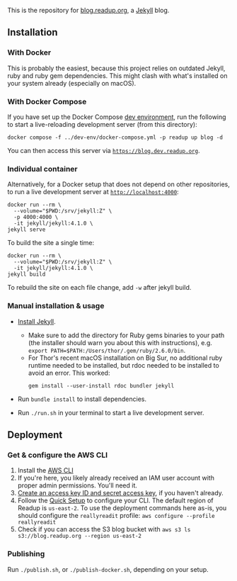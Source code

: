 This is the repository for [blog.readup.org](https://blog.readup.org), a [Jekyll](jekyllrb.com/) blog.

## Installation

### With Docker

This is probably the easiest, because this project relies on outdated Jekyll, ruby and ruby gem dependencies. This might clash with what's installed on your system already (especially on macOS).

### With Docker Compose
If you have set up the Docker Compose [dev environment](https://github.com/reallyreadit/dev-env), run the following to start a live-reloading development server (from this directory):

```
docker compose -f ../dev-env/docker-compose.yml -p readup up blog -d
```

You can then access this server via [`https://blog.dev.readup.org`](https://blog.dev.readup.org).

### Individual container

Alternatively, for a Docker setup that does not depend on other repositories, to run a live development server at [`http://localhost:4000`](http://localhost:4000):
```
docker run --rm \
  --volume="$PWD:/srv/jekyll:Z" \
  -p 4000:4000 \
  -it jekyll/jekyll:4.1.0 \
jekyll serve
```

To build the site a single time:
```
docker run --rm \
  --volume="$PWD:/srv/jekyll:Z" \
  -it jekyll/jekyll:4.1.0 \
jekyll build
```

To rebuild the site on each file change, add `-w` after jekyll build.

### Manual installation & usage

- [Install Jekyll](https://jekyllrb.com/docs/installation/).
    - Make sure to add the directory for Ruby gems binaries to your path (the installer should warn you about this with instructions), e.g. `export PATH=$PATH:/Users/thor/.gem/ruby/2.6.0/bin`.
    - For Thor's recent macOS installation on Big Sur, no additional ruby runtime needed to be installed, but rdoc needed to be installed to avoid an error. This worked:
        ```
        gem install --user-install rdoc bundler jekyll
        ```
    
- Run `bundle install` to install dependencies.
- Run `./run.sh` in your terminal to start a live development server.

## Deployment

### Get & configure the AWS CLI
1. Install the [AWS CLI](https://aws.amazon.com/cli/)
2. If you're here, you likely already received an IAM user account with proper admin permissions. You'll need it.
3. [Create an access key ID and secret access key](https://docs.aws.amazon.com/cli/latest/userguide/getting-started-prereqs.html#getting-started-prereqs-keys), if you haven't already.
4. Follow the [Quick Setup](https://docs.aws.amazon.com/cli/latest/userguide/getting-started-quickstart.html) to configure your CLI. The default region of Readup is `us-east-2`. To use the deployment commands here as-is, you should configure the `reallyreadit` profile:
    `aws configure --profile reallyreadit`
5. Check if you can access the S3 blog bucket with `aws s3 ls s3://blog.readup.org --region us-east-2`

### Publishing

Run `./publish.sh`, or `./publish-docker.sh`, depending on your setup.